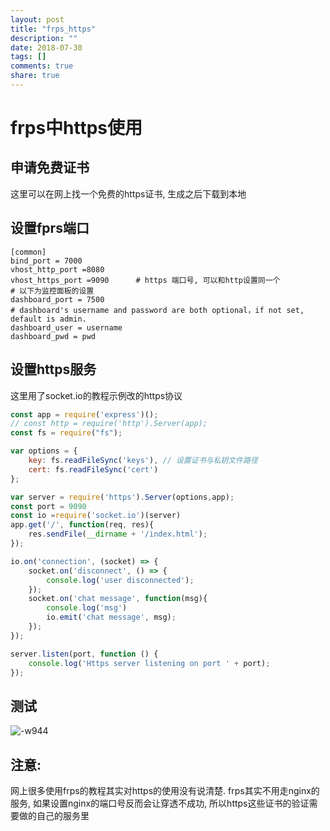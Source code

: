```yaml
---
layout: post
title: "frps_https"
description: ""
date: 2018-07-30
tags: []
comments: true
share: true
---
```

# frps中https使用
## 申请免费证书
这里可以在网上找一个免费的https证书, 生成之后下载到本地
## 设置fprs端口
``` 
[common]                                                                                                                   
bind_port = 7000                                                                                                           
vhost_http_port =8080                                                                                                      
vhost_https_port =9090      # https 端口号, 可以和http设置同一个                                                                                    
# 以下为监控面板的设置
dashboard_port = 7500                                                           
# dashboard's username and password are both optional，if not set, default is admin.                                       
dashboard_user = username           
dashboard_pwd = pwd                                                                                                                   
```

## 设置https服务
这里用了socket.io的教程示例改的https协议
``` js
const app = require('express')();
// const http = require('http').Server(app);
const fs = require("fs");

var options = {
	key: fs.readFileSync('keys'), // 设置证书与私钥文件路径
	cert: fs.readFileSync('cert')
};

var server = require('https').Server(options,app);
const port = 9090
const io =require('socket.io')(server)
app.get('/', function(req, res){
	res.sendFile(__dirname + '/index.html');
});

io.on('connection', (socket) => {
	socket.on('disconnect', () => {
		console.log('user disconnected');
	});
	socket.on('chat message', function(msg){
		console.log('msg')
		io.emit('chat message', msg);
	});
});

server.listen(port, function () {
	console.log('Https server listening on port ' + port);
});

```
## 测试
![-w944](http://pic-blog.test.upcdn.net/2018/10/24/15329190381318.jpg)


## 注意:
网上很多使用frps的教程其实对https的使用没有说清楚. frps其实不用走nginx的服务, 如果设置nginx的端口号反而会让穿透不成功, 所以https这些证书的验证需要做的自己的服务里